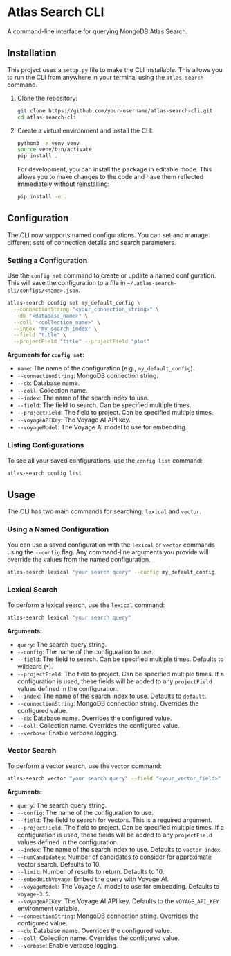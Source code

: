 # Atlas Search CLI

A command-line interface for querying MongoDB Atlas Search.

## Installation

This project uses a `setup.py` file to make the CLI installable. This allows you to run the CLI from anywhere in your terminal using the `atlas-search` command.

1. Clone the repository:
   ```bash
   git clone https://github.com/your-username/atlas-search-cli.git
   cd atlas-search-cli
   ```

2. Create a virtual environment and install the CLI:
   ```bash
   python3 -m venv venv
   source venv/bin/activate
   pip install .
   ```

   For development, you can install the package in editable mode. This allows you to make changes to the code and have them reflected immediately without reinstalling:
   ```bash
   pip install -e .
   ```

## Configuration

The CLI now supports named configurations. You can set and manage different sets of connection details and search parameters.

### Setting a Configuration

Use the `config set` command to create or update a named configuration. This will save the configuration to a file in `~/.atlas-search-cli/configs/<name>.json`.

```bash
atlas-search config set my_default_config \
  --connectionString "<your_connection_string>" \
  --db "<database_name>" \
  --coll "<collection_name>" \
  --index "my_search_index" \
  --field "title" \
  --projectField "title" --projectField "plot"
```

**Arguments for `config set`:**

- `name`: The name of the configuration (e.g., `my_default_config`).
- `--connectionString`: MongoDB connection string.
- `--db`: Database name.
- `--coll`: Collection name.
- `--index`: The name of the search index to use.
- `--field`: The field to search. Can be specified multiple times.
- `--projectField`: The field to project. Can be specified multiple times.
- `--voyageAPIKey`: The Voyage AI API key.
- `--voyageModel`: The Voyage AI model to use for embedding.

### Listing Configurations

To see all your saved configurations, use the `config list` command:

```bash
atlas-search config list
```

## Usage

The CLI has two main commands for searching: `lexical` and `vector`.

### Using a Named Configuration

You can use a saved configuration with the `lexical` or `vector` commands using the `--config` flag. Any command-line arguments you provide will override the values from the named configuration.

```bash
atlas-search lexical "your search query" --config my_default_config
```

### Lexical Search

To perform a lexical search, use the `lexical` command:

```bash
atlas-search lexical "your search query"
```

**Arguments:**

- `query`: The search query string.
- `--config`: The name of the configuration to use.
- `--field`: The field to search. Can be specified multiple times. Defaults to wildcard (`*`).
- `--projectField`: The field to project. Can be specified multiple times. If a configuration is used, these fields will be added to any `projectField` values defined in the configuration.
- `--index`: The name of the search index to use. Defaults to `default`.
- `--connectionString`: MongoDB connection string. Overrides the configured value.
- `--db`: Database name. Overrides the configured value.
- `--coll`: Collection name. Overrides the configured value.
- `--verbose`: Enable verbose logging.

### Vector Search

To perform a vector search, use the `vector` command:

```bash
atlas-search vector "your search query" --field "<your_vector_field>"
```

**Arguments:**

- `query`: The search query string.
- `--config`: The name of the configuration to use.
- `--field`: The field to search for vectors. This is a required argument.
- `--projectField`: The field to project. Can be specified multiple times. If a configuration is used, these fields will be added to any `projectField` values defined in the configuration.
- `--index`: The name of the search index to use. Defaults to `vector_index`.
- `--numCandidates`: Number of candidates to consider for approximate vector search. Defaults to 10.
- `--limit`: Number of results to return. Defaults to 10.
- `--embedWithVoyage`: Embed the query with Voyage AI.
- `--voyageModel`: The Voyage AI model to use for embedding. Defaults to `voyage-3.5`.
- `--voyageAPIKey`: The Voyage AI API key. Defaults to the `VOYAGE_API_KEY` environment variable.
- `--connectionString`: MongoDB connection string. Overrides the configured value.
- `--db`: Database name. Overrides the configured value.
- `--coll`: Collection name. Overrides the configured value.
- `--verbose`: Enable verbose logging.